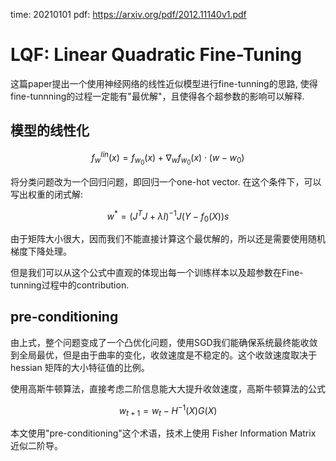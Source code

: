 time: 20210101
pdf: https://arxiv.org/pdf/2012.11140v1.pdf
# LQF: Linear Quadratic Fine-Tuning

这篇paper提出一个使用神经网络的线性近似模型进行fine-tunning的思路, 使得fine-tunnning的过程一定能有"最优解"，且使得各个超参数的影响可以解释.

## 模型的线性化

$$f^{lin}_w(x) = f_{w_0}(x) + \nabla_w f_{w_0}(x) \cdot (w-w_0)$$


将分类问题改为一个回归问题，即回归一个one-hot vector. 在这个条件下，可以写出权重的闭式解:

$$
    w^* = (J^TJ + \lambda I)^{-1} J (Y - f_0(X))s
$$

由于矩阵大小很大，因而我们不能直接计算这个最优解的，所以还是需要使用随机梯度下降处理。

但是我们可以从这个公式中直观的体现出每一个训练样本以及超参数在Fine-tunning过程中的contribution.

## pre-conditioning

由上式，整个问题变成了一个凸优化问题，使用SGD我们能确保系统最终能收敛到全局最优，但是由于曲率的变化，收敛速度是不稳定的。这个收敛速度取决于hessian 矩阵的大小特征值的比例。

使用高斯牛顿算法，直接考虑二阶信息能大大提升收敛速度，高斯牛顿算法的公式

$$
    w_{t+1} = w_t - H^{-1}(X) G(X)
$$

本文使用"pre-conditioning"这个术语，技术上使用 Fisher Information Matrix 近似二阶导。

